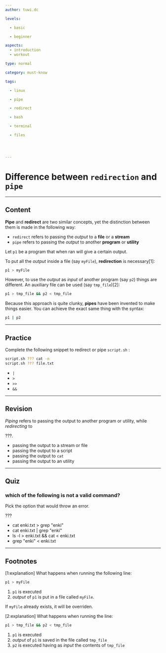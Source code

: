 ```yaml
---
author: tuwi.dc

levels:

  - basic

  - beginner

aspects:
  - introduction
  - workout

type: normal

category: must-know

tags:

  - linux

  - pipe

  - redirect

  - bash

  - terminal

  - files




---
```


# Difference between `redirection` and `pipe`

---
## Content

**Pipe** and **redirect** are two similar concepts, yet the distinction between them is made in the following way:

- `redirect` refers to passing the *output* to a **file** or a **stream**
- `pipe` refers to passing the *output* to another **program** or **utility**


Let `p1` be a program that when ran will give a certain output.

To put all the *output* inside a file (say `myFile`), **redirection** is necessary[1]:
```bash
p1 > myFile
```
However, to use the *output* as *input* of another program (say `p2`) things are different. An auxiliary file can be used (say `tmp_file`)[2]:
```bash
p1 > tmp_file && p2 < tmp_file
```
Because this approach is quite clunky, **pipes** have been invented to make things easier. You can achieve the exact same thing with the syntax:
```bash
p1 | p2
```

---
## Practice

Complete the following snippet to redirect or pipe `script.sh` :
```bash
script.sh ??? cat -n
script.sh ??? file.txt
```

* `|`
* `>`
* `>>`
* `&&`

---
## Revision

_Piping_ refers to passing the output to another program or utility, while _redirecting_ to

???.


* passing the output to a stream or file
* passing the output to a script
* passing the output to `cat`
* passing the output to an utility

---
## Quiz 
### which of the following is not a valid command?

Pick the option that would throw an error.

 ???

* cat enki.txt > grep "enki"
* cat enki.txt | grep "enki"
* ls -l > enki.txt && cat < enki.txt
* grep "enki" < enki.txt

---
## Footnotes
[1:explanation]
What happens when running the following line:
```bash
p1 > myFile
```
1. `p1` is executed
2. *output* of `p1` is put in a file called `myFile`.

If `myFile` already exists, it will be overriden.

[2:explanation]
What happens when running the line:
```bash
p1 > tmp_file && p2 < tmp_file
```

1. `p1` is executed
2.  *output* of `p1` is saved in the file called `tmp_file`
3.  `p2` is executed having as *input* the contents of `tmp_file`
 
